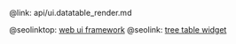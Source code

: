 @link: api/ui.datatable_render.md

@seolinktop: [web ui framework](https://webix.com)
@seolink: [tree table widget](https://webix.com/widget/treetable/)